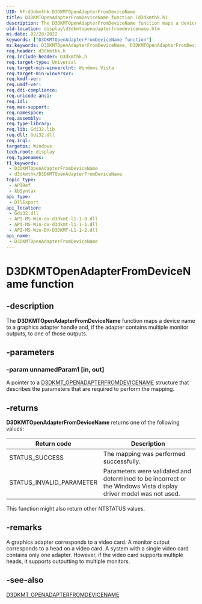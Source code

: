 ```yaml
---
UID: NF:d3dkmthk.D3DKMTOpenAdapterFromDeviceName
title: D3DKMTOpenAdapterFromDeviceName function (d3dkmthk.h)
description: The D3DKMTOpenAdapterFromDeviceName function maps a device name to a graphics adapter handle and, if the adapter contains multiple monitor outputs, to one of those outputs.
old-location: display\d3dkmtopenadapterfromdevicename.htm
ms.date: 02/28/2022
keywords: ["D3DKMTOpenAdapterFromDeviceName function"]
ms.keywords: D3DKMTOpenAdapterFromDeviceName, D3DKMTOpenAdapterFromDeviceName function [Display Devices], OpenGL_Functions_8298711e-9466-4e00-b77a-0c7a1ee88bed.xml, d3dkmthk/D3DKMTOpenAdapterFromDeviceName, display.d3dkmtopenadapterfromdevicename
req.header: d3dkmthk.h
req.include-header: D3dkmthk.h
req.target-type: Universal
req.target-min-winverclnt: Windows Vista
req.target-min-winversvr: 
req.kmdf-ver: 
req.umdf-ver: 
req.ddi-compliance: 
req.unicode-ansi: 
req.idl: 
req.max-support: 
req.namespace: 
req.assembly: 
req.type-library: 
req.lib: Gdi32.lib
req.dll: Gdi32.dll
req.irql: 
targetos: Windows
tech.root: display
req.typenames: 
f1_keywords:
 - D3DKMTOpenAdapterFromDeviceName
 - d3dkmthk/D3DKMTOpenAdapterFromDeviceName
topic_type:
 - APIRef
 - kbSyntax
api_type:
 - DllExport
api_location:
 - Gdi32.dll
 - API-MS-Win-dx-d3dkmt-l1-1-0.dll
 - API-MS-Win-dx-d3dkmt-l1-1-1.dll
 - API-MS-Win-DX-D3DKMT-L1-1-2.dll
api_name:
 - D3DKMTOpenAdapterFromDeviceName
---
```


# D3DKMTOpenAdapterFromDeviceName function

## -description

The **D3DKMTOpenAdapterFromDeviceName** function maps a device name to a graphics adapter handle and, if the adapter contains multiple monitor outputs, to one of those outputs.

## -parameters

### -param unnamedParam1 [in, out]

A pointer to a [D3DKMT_OPENADAPTERFROMDEVICENAME](ns-d3dkmthk-_d3dkmt_openadapterfromdevicename.md) structure that describes the parameters that are required to perform the mapping.

## -returns

**D3DKMTOpenAdapterFromDeviceName** returns one of the following values:

| Return code | Description |
|--|--|
| STATUS_SUCCESS | The mapping was performed successfully. |
| STATUS_INVALID_PARAMETER | Parameters were validated and determined to be incorrect or the Windows Vista display driver model was not used. |

This function might also return other NTSTATUS values.

## -remarks

A graphics adapter corresponds to a video card. A monitor output corresponds to a head on a video card. A system with a single video card contains only one adapter. However, if the video card supports multiple heads, it supports outputting to multiple monitors.

## -see-also

[D3DKMT_OPENADAPTERFROMDEVICENAME](ns-d3dkmthk-_d3dkmt_openadapterfromdevicename.md)
